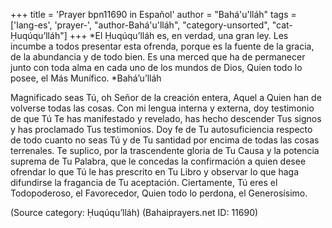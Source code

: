+++
title = 'Prayer bpn11690 in Español'
author = "Bahá'u'lláh"
tags = ['lang-es', 'prayer-', "author-Bahá'u'lláh", "category-unsorted", "cat-Ḥuqúqu’lláh"]
+++
*El Ḥuqúqu’lláh es, en verdad, una gran ley. Les incumbe a todos presentar esta ofrenda, porque es la fuente de la gracia, de la abundancia y de todo bien. Es una merced que ha de permanecer junto con toda alma en cada uno de los mundos de Dios, Quien todo lo posee, el Más Munífico.
*Bahá’u’lláh


Magnificado seas Tú, oh Señor de la creación entera, Aquel a Quien han de volverse todas las cosas. Con mi lengua interna y externa, doy testimonio de que Tú Te has manifestado y revelado, has hecho descender Tus signos y has proclamado Tus testimonios. Doy fe de Tu autosuficiencia respecto de todo cuanto no seas Tú y de Tu santidad por encima de todas las cosas terrenales. Te suplico, por la trascendente gloria de Tu Causa y la potencia suprema de Tu Palabra, que le concedas la confirmación a quien desee ofrendar lo que Tú le has prescrito en Tu Libro y observar lo que haga difundirse la fragancia de Tu aceptación. Ciertamente, Tú eres el Todopoderoso, el Favorecedor, Quien todo lo perdona, el Generosísimo.

(Source category: Ḥuqúqu’lláh)
(Bahaiprayers.net ID: 11690)
